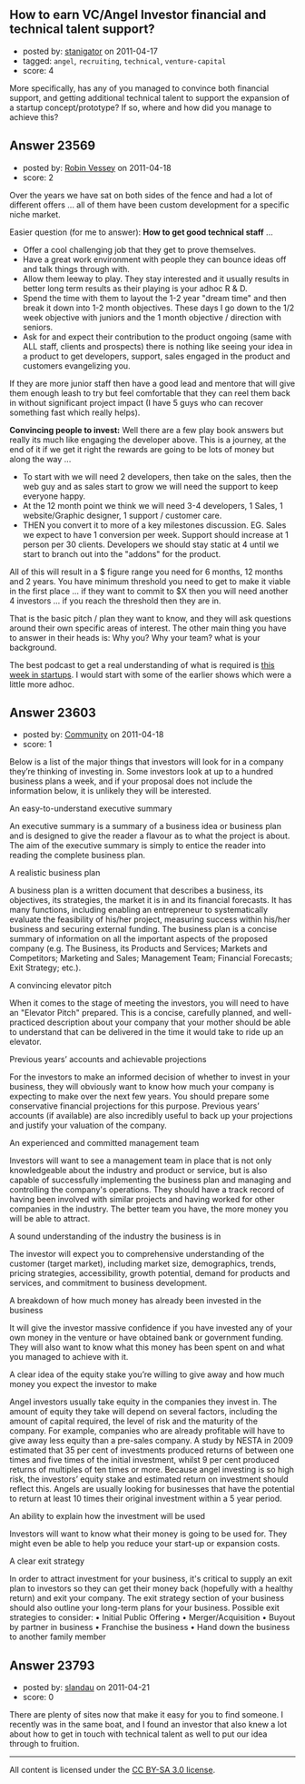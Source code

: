 ## How to earn VC/Angel Investor financial and technical talent support?

- posted by: [stanigator](https://stackexchange.com/users/-1/9746-stanigator) on 2011-04-17
- tagged: `angel`, `recruiting`, `technical`, `venture-capital`
- score: 4

More specifically, has any of you managed to convince both financial support, and getting additional technical talent to support the expansion of a startup concept/prototype? If so, where and how did you manage to achieve this?


## Answer 23569

- posted by: [Robin Vessey](https://stackexchange.com/users/-1/984-robin-vessey) on 2011-04-18
- score: 2

<p>Over the years we have sat on both sides of the fence and had a lot of different offers ... all of them have been custom development for a specific niche market.</p>

<p>Easier question (for me to answer): <strong>How to get good technical staff</strong> ... </p>

<ul>
<li>Offer a cool challenging job that they get to prove themselves. </li>
<li>Have a great work environment with people they can bounce ideas off and talk things through with.</li>
<li>Allow them leeway to play. They stay interested and it usually results in better long term results as their playing is your adhoc R &amp; D.</li>
<li>Spend the time with them to layout the 1-2 year "dream time" and then break it down into 1-2 month objectives. These days I go down to the 1/2 week objective with juniors and the 1 month objective / direction with seniors.</li>
<li>Ask for and expect their contribution to the product ongoing (same with ALL staff, clients and prospects) there is nothing like seeing your idea in a product to get developers, support, sales engaged in the product and customers evangelizing you.</li>
</ul>

<p>If they are more junior staff then have a good lead and mentore that will give them enough leash to try but feel comfortable that they can reel them back in without significant project impact (I have 5 guys who can recover something fast which really helps).</p>

<p><strong>Convincing people to invest:</strong>
Well there are a few play book answers but really its much like engaging the developer above. This is a journey, at the end of it if we get it right the rewards are going to be lots of money but along the way ...</p>

<ul>
<li>To start with we will need 2 developers, then take on the sales, then the web guy and as sales start to grow we will need the support to keep everyone happy.</li>
<li>At the 12 month point we think we will need 3-4 developers, 1 Sales, 1 website/Graphic designer, 1 support / customer care. </li>
<li>THEN you convert it to more of a key milestones discussion. EG. Sales we expect to have 1 conversion per week. Support should increase at 1 person per 30 clients. Developers we should stay static at 4 until we start to branch out into the "addons" for the product.</li>
</ul>

<p>All of this will result in a $ figure range you need for 6 months, 12 months and 2 years. You have minimum threshold you need to get to make it viable in the first place ... if they want to commit to $X then you will need another 4 investors ... if you reach the threshold then they are in.</p>

<p>That is the basic pitch / plan they want to know, and they will ask questions around their own specific areas of interest. 
The other main thing you have to answer in their heads is: Why you? Why your team? what is your background. </p>

<p>The best podcast to get a real understanding of what is required is <a href="http://thisweekin.com/thisweekin-startups/" rel="nofollow">this week in startups</a>. I would start with some of the earlier shows which were a little more adhoc. </p>



## Answer 23603

- posted by: [Community](https://stackexchange.com/users/-1/-1-community) on 2011-04-18
- score: 1

Below is a list of the major things that investors will look for in a company they’re thinking of investing in.  Some investors look at up to a hundred business plans a week, and if your proposal does not include the information below, it is unlikely they will be interested.

An easy-to-understand executive summary

An executive summary is a summary of a business idea or business plan and is designed to give the reader a flavour as to what the project is about. The aim of the executive summary is simply to entice the reader into reading the complete business plan.

A realistic business plan

A business plan is a written document that describes a business, its objectives, its strategies, the market it is in and its financial forecasts. It has many functions, including enabling an entrepreneur to systematically evaluate the feasibility of his/her project, measuring success within his/her business and securing external funding.  The business plan is a concise summary of information on all the important aspects of the proposed company (e.g. The Business, its Products and Services; Markets and Competitors; Marketing and Sales; Management Team; Financial Forecasts; Exit Strategy; etc.).  

A convincing elevator pitch

When it comes to the stage of meeting the investors, you will need to have an "Elevator Pitch" prepared.  This is a concise, carefully planned, and well-practiced description about your company that your mother should be able to understand that can be delivered in the time it would take to ride up an elevator. 

Previous years’ accounts and achievable projections

For the investors to make an informed decision of whether to invest in your business, they will obviously want to know how much your company is expecting to make over the next few years.  You should prepare some conservative financial projections for this purpose.  Previous years’ accounts (if available) are also incredibly useful to back up your projections and justify your valuation of the company.

An experienced and committed management team

Investors will want to see a management team in place that is not only knowledgeable about the industry and product or service, but is also capable of successfully implementing the business plan and managing and controlling the company's operations.  They should have a track record of having been involved with similar projects and having worked for other companies in the industry. The better team you have, the more money you will be able to attract.


A sound understanding of the industry the business is in

The investor will expect you to comprehensive understanding of the customer (target market), including market size, demographics, trends, pricing strategies, accessibility, growth potential, demand for products and services, and commitment to business development.

A breakdown of how much money has already been invested in the business

It will give the investor massive confidence if you have invested any of your own money in the venture or have obtained bank or government funding.  They will also want to know what this money has been spent on and what you managed to achieve with it. 

A clear idea of the equity stake you’re willing to give away and how much money you expect the investor to make

Angel investors usually take equity in the companies they invest in. The amount of equity they take will depend on several factors, including the amount of capital required, the level of risk and the maturity of the company.  For example, companies who are already profitable will have to give away less equity than a pre-sales company.  A study by NESTA in 2009 estimated that 35 per cent of investments produced returns of between one times and five times of the initial investment, whilst 9 per cent produced returns of multiples of ten times or more. Because angel investing is so high risk, the investors’ equity stake and estimated return on investment should reflect this. Angels are usually looking for businesses that have the potential to return at least 10 times their original investment within a 5 year period.

An ability to explain how the investment will be used

Investors will want to know what their money is going to be used for.  They might even be able to help you reduce your start-up or expansion costs. 

A clear exit strategy

In order to attract investment for your business, it's critical to supply an exit plan to investors so they can get their money back (hopefully with a healthy return) and exit your company. The exit strategy section of your business should also outline your long-term plans for your business.  Possible exit strategies to consider:
• Initial Public Offering
• Merger/Acquisition
• Buyout by partner in business
• Franchise the business
• Hand down the business to another family member




## Answer 23793

- posted by: [slandau](https://stackexchange.com/users/-1/7015-slandau) on 2011-04-21
- score: 0

There are plenty of sites now that make it easy for you to find someone. I recently was in the same boat, and I found an investor that also knew a lot about how to get in touch with technical talent as well to put our idea through to fruition.




---

All content is licensed under the [CC BY-SA 3.0 license](https://creativecommons.org/licenses/by-sa/3.0/).

